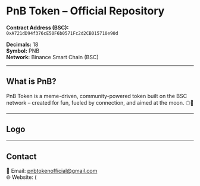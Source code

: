 # PnB Token – Official Repository

**Contract Address (BSC):**  
`0xA721dD94f376cE50F6b0571Fc2d2CB015710e90d`

**Decimals:** 18  
**Symbol:** PNB  
**Network:** Binance Smart Chain (BSC)

---

## What is PnB?

PnB Token is a meme-driven, community-powered token built on the BSC network – created for fun, fueled by connection, and aimed at the moon. 🌕🚀

---

## Logo










---

## Contact

📧 Email: pnbtokenofficial@gmail.com  
🌐 Website: (
